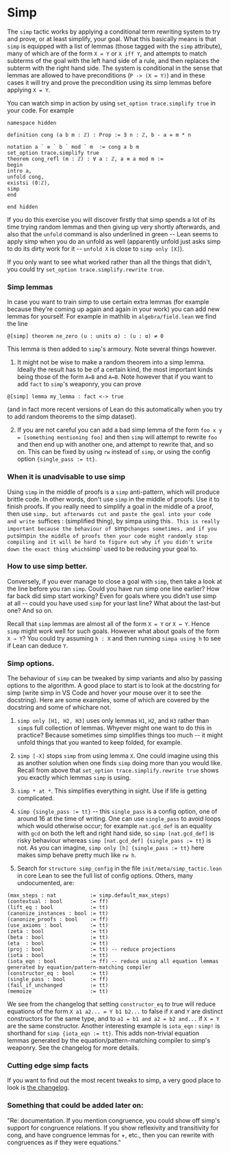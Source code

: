 # Simp #

The `simp` tactic works by applying a conditional term rewriting system to try and prove, or at least simplify, your goal. What this basically means is that `simp` is equipped with a list of lemmas (those tagged with the `simp` attribute), many of which are of the form `X = Y` or `X iff Y`, and attempts to match subterms of the goal with the left hand side of a rule, and then replaces the subterm with the right hand side. The system is conditional in the sense that lemmas are allowed to have preconditions (`P -> (X = Y)`) and in these cases it will try and prove the precondition using its simp lemmas before applying `X = Y`.

You can watch simp in action by using `set_option trace.simplify true` in your code. For example

```lean
namespace hidden

definition cong (a b m : ℤ) : Prop := ∃ n : ℤ, b - a = m * n

notation a ` ≡ ` b ` mod ` m  := cong a b m 
set_option trace.simplify true
theorem cong_refl (m : ℤ) : ∀ a : ℤ, a ≡ a mod m :=
begin
intro a,
unfold cong,
existsi (0:ℤ),
simp
end

end hidden
```

If you do this exercise you will discover firstly that simp spends a lot of its time trying random lemmas and then giving up very shortly afterwards, and also that the `unfold` command is also underlined in green -- Lean seems to apply simp when you do an unfold as well (apparently unfold just asks simp to do its dirty work for it -- `unfold X` is close to `simp only [X]`).

If you only want to see what worked rather than all the things that didn't, you could try `set_option trace.simplify.rewrite true`.

### Simp lemmas

In case you want to train simp to use certain extra lemmas (for example because they're coming up again and again in your work) you can add new lemmas for yourself. For example in mathlib in `algebra/field.lean` we find the line

```lean
@[simp] theorem ne_zero (u : units α) : (u : α) ≠ 0
```

This lemma is then added to `simp`'s armoury. Note several things however.

1) It might not be wise to make a random theorem into a simp lemma. Ideally the result has to be of a certain kind, the most important kinds being those of the form `A=B` and `A↔B`. Note however that if you want to add `fact` to `simp`'s weaponry, you can prove

```lean
@[simp] lemma my_lemma : fact <-> true
```

(and in fact more recent versions of Lean do this automatically when you try to add random theorems to the simp dataset).

2) If you are not careful you can add a bad simp lemma of the form `foo x y = [something mentioning foo]` and then `simp` will attempt to rewrite `foo` and then end up with another one, and attempt to rewrite that, and so on. This can be fixed by using `rw` instead of `simp`, or using the config option `{single_pass := tt}`.


### When it is unadvisable to use simp

Using `simp` in the middle of proofs is a `simp` anti-pattern, which will produce brittle code. In other words, don't use `simp` in the middle of proofs. Use it to finish proofs. If you really need to simplify a goal in the middle of a proof, then use `simp, but afterwards cut and paste the goal into your code and write `suffices : (simplified thing), by simpa using this`. This is really important because the behaviour of `simp` changes sometimes, and if you put `simp` in the middle of proofs then your code might randomly stop compiling and it will be hard to figure out why if you didn't write down the exact thing which `simp` used to be reducing your goal to.

### How to use simp better.

Conversely, if you ever manage to close a goal with `simp`, then take a look at the line before you ran `simp`. Could you have run simp one line earlier? How far back did simp start working? Even for goals where you didn't use simp at all -- could you have used `simp` for your last line? What about the last-but one? And so on.

Recall that `simp` lemmas are almost all of the form `X = Y` or `X ↔ Y`. Hence `simp` might work well for such goals. However what about goals of the form `X → Y`? You could try assuming `h : X` and then running `simpa using h` to see if Lean can deduce `Y`.

### Simp options.

The behaviour of `simp` can be tweaked by simp variants and also by passing options to the algorithm. A good place to start is to look at the docstring for simp (write simp in VS Code and hover your mouse over it to see the docstring). Here are some examples, some of which are covered by the docstring and some of whichare not.

1) `simp only [H1, H2, H3]` uses only lemmas `H1`, `H2`, and `H3` rather than `simp`s full collection of lemmas. Whyever might one want to do this in practice? Because sometimes simp simplifies things too much -- it might unfold things that you wanted to keep folded, for example. 

2) `simp [-X]` stops `simp` from using lemma `X`. One could imagine using this as another solution when one finds `simp` doing more than you would like. Recall from above that `set_option trace.simplify.rewrite true` shows you exactly which lemmas `simp` is using.

3) `simp * at *`. This simplifies everything in sight. Use if life is getting complicated.

4) `simp {single_pass := tt}` -- this `single_pass` is a config option, one of around 16 at the time of writing. One can use `single_pass` to avoid loops which would otherwise occur; for example `nat.gcd_def` is an equality with `gcd` on both the left and right hand side, so `simp [nat.gcd_def]` is risky behaviour whereas `simp [nat.gcd_def] {single_pass := tt}` is not. As you can imagine, `simp only [h] {single_pass := tt}` here makes simp behave pretty much like `rw h`.

5) Search for `structure simp_config` in the file `init/meta/simp_tactic.lean` in core Lean to see the full list of config options. Others, many undocumented, are:
```
(max_steps : nat           := simp.default_max_steps)
(contextual : bool         := ff)
(lift_eq : bool            := tt)
(canonize_instances : bool := tt)
(canonize_proofs : bool    := ff)
(use_axioms : bool         := tt)
(zeta : bool               := tt)
(beta : bool               := tt)
(eta  : bool               := tt)
(proj : bool               := tt) -- reduce projections
(iota : bool               := tt)
(iota_eqn : bool           := ff) -- reduce using all equation lemmas generated by equation/pattern-matching compiler
(constructor_eq : bool     := tt)
(single_pass : bool        := ff)
(fail_if_unchanged         := tt)
(memoize                   := tt)
```

We see from the changelog that setting `constructor_eq` to true will reduce equations of the form `X a1 a2... = Y b1 b2...` to false if `X` and `Y` are distinct constructors for the same type, and to `a1 = b1 and a2 = b2 and...` if `X = Y` are the same constructor. Another interesting example is `iota_eqn` : `simp!` is shorthand for `simp {iota_eqn := tt}`. This adds non-trivial equation lemmas generated by the equation/pattern-matching compiler to simp's weaponry. See the changelog for more details. 

### Cutting edge simp facts

If you want to find out the most recent tweaks to simp, a very good place to look is [the changelog](https://github.com/leanprover/lean/blob/master/doc/changes.md).

### Something that could be added later on:

"Re: documentation. If you mention congruence, you could show off simp's support for congruence relations. If you show reflexivity and transitivity for cong, and have congruence lemmas for +, etc., then you can rewrite with congruences as if they were equations."
